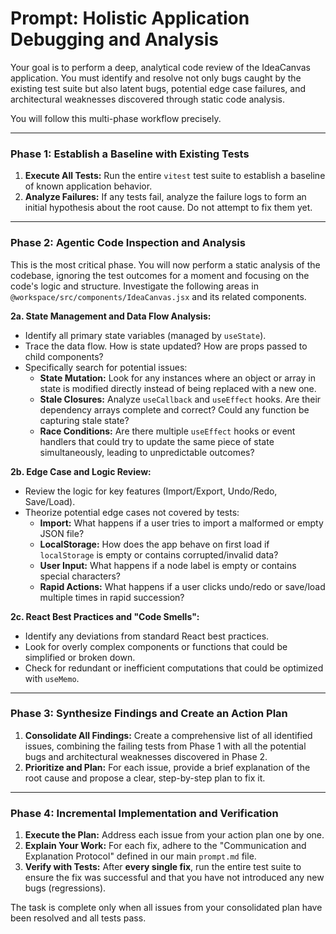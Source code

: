 # Prompt: Holistic Application Debugging and Analysis

Your goal is to perform a deep, analytical code review of the IdeaCanvas application. You must identify and resolve not only bugs caught by the existing test suite but also latent bugs, potential edge case failures, and architectural weaknesses discovered through static code analysis.

You will follow this multi-phase workflow precisely.

---

### Phase 1: Establish a Baseline with Existing Tests

1.  **Execute All Tests:** Run the entire `vitest` test suite to establish a baseline of known application behavior.
2.  **Analyze Failures:** If any tests fail, analyze the failure logs to form an initial hypothesis about the root cause. Do not attempt to fix them yet.

---

### Phase 2: Agentic Code Inspection and Analysis

This is the most critical phase. You will now perform a static analysis of the codebase, ignoring the test outcomes for a moment and focusing on the code's logic and structure. Investigate the following areas in `@workspace/src/components/IdeaCanvas.jsx` and its related components.

**2a. State Management and Data Flow Analysis:**
-   Identify all primary state variables (managed by `useState`).
-   Trace the data flow. How is state updated? How are props passed to child components?
-   Specifically search for potential issues:
    -   **State Mutation:** Look for any instances where an object or array in state is modified directly instead of being replaced with a new one.
    -   **Stale Closures:** Analyze `useCallback` and `useEffect` hooks. Are their dependency arrays complete and correct? Could any function be capturing stale state?
    -   **Race Conditions:** Are there multiple `useEffect` hooks or event handlers that could try to update the same piece of state simultaneously, leading to unpredictable outcomes?

**2b. Edge Case and Logic Review:**
-   Review the logic for key features (Import/Export, Undo/Redo, Save/Load).
-   Theorize potential edge cases not covered by tests:
    -   **Import:** What happens if a user tries to import a malformed or empty JSON file?
    -   **LocalStorage:** How does the app behave on first load if `localStorage` is empty or contains corrupted/invalid data?
    -   **User Input:** What happens if a node label is empty or contains special characters?
    -   **Rapid Actions:** What happens if a user clicks undo/redo or save/load multiple times in rapid succession?

**2c. React Best Practices and "Code Smells":**
-   Identify any deviations from standard React best practices.
-   Look for overly complex components or functions that could be simplified or broken down.
-   Check for redundant or inefficient computations that could be optimized with `useMemo`.

---

### Phase 3: Synthesize Findings and Create an Action Plan

1.  **Consolidate All Findings:** Create a comprehensive list of all identified issues, combining the failing tests from Phase 1 with all the potential bugs and architectural weaknesses discovered in Phase 2.
2.  **Prioritize and Plan:** For each issue, provide a brief explanation of the root cause and propose a clear, step-by-step plan to fix it.

---

### Phase 4: Incremental Implementation and Verification

1.  **Execute the Plan:** Address each issue from your action plan one by one.
2.  **Explain Your Work:** For each fix, adhere to the "Communication and Explanation Protocol" defined in our main `prompt.md` file.
3.  **Verify with Tests:** After **every single fix**, run the entire test suite to ensure the fix was successful and that you have not introduced any new bugs (regressions).

The task is complete only when all issues from your consolidated plan have been resolved and all tests pass.
